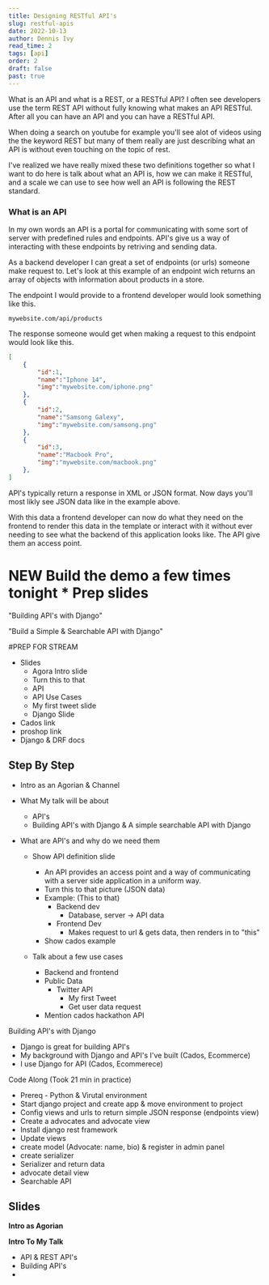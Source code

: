 ```yaml
---
title: Designing RESTful API's
slug: restful-apis
date: 2022-10-13
author: Dennis Ivy
read_time: 2
tags: [api]
order: 2
draft: false
past: true
---
```


What is an API and what is a REST, or a RESTful API? I often see developers use the term REST API without fully knowing what makes an API RESTful. After all you can have an API and you can have a RESTful API.

When doing a search on youtube for example you'll see alot of videos using the the keyword REST but many of them really are just describing what an API is without even touching on the topic of rest.

I've realized we have really mixed these two definitions together so what I want to do here is talk about what an API is, how we can make it RESTful, and a scale we can use to see how well an API is following the REST standard.

### What is an API

In my own words an API is a portal for communicating with some sort of server with predefined rules and endpoints. API's give us a way of interacting with these endpoints by retriving and sending data.

As a backend developer I can great a set of endpoints (or urls) someone make request to. Let's look at this example of an endpoint wich returns an array of objects with information about products in a store.

The endpoint I would provide to a frontend developer would look something like this.

```
mywebsite.com/api/products
```

The response someone would get when making a request to this endpoint would look like this.

```json
[
    {
        "id":1,
        "name":"Iphone 14",
        "img":"mywebsite.com/iphone.png"
    },
    {
        "id":2,
        "name":"Samsong Galexy",
        "img":"mywebsite.com/samsong.png"
    },
    {
        "id":3,
        "name":"Macbook Pro",
        "img":"mywebsite.com/macbook.png"
    },
]
```

API's typically return a response in XML or JSON format. Now days you'll most likly see JSON data like in the example above. 


With this data a frontend developer can now do what they need on the frontend to render this data in the template or interact with it without ever needing to see what the backend of this application looks like. The API give them an access point.

### 


# NEW Build the demo a few times tonight * Prep slides

"Building API's with Django"

"Build a Simple & Searchable API with Django"

#PREP FOR STREAM
- Slides
  - Agora Intro slide
  - Turn this to that
  -  API
  -  API Use Cases
  -  My first tweet slide
  -  Django Slide
- Cados link
- proshop link
- Django & DRF docs
  

## Step By Step

- Intro as an Agorian & Channel

- What My talk will be about
  - API's
  - Building API's with Django & A simple searchable API with Django

- What are API's and why do we need them
  - Show API definition slide
    - An API provides an access point and a way of communicating with a server side application in a uniform way.
    - Turn this to that picture (JSON data)
    - Example: (This to that)
      - Backend dev
        - Database, server -> API data
      - Frontend Dev
        - Makes request to url & gets data, then renders in to "this"
    - Show cados example

  - Talk about a few use cases
    - Backend and frontend
    - Public Data
      - Twitter API
        - My first Tweet
        - Get user data request
    - Mention cados hackathon API

<!-- What is REST
- Representational State Transfer
- Explain definition

What makes an API RESTful
- . -->

Building API's with Django
- Django is great for building API's
- My background with Django and API's I've built (Cados, Ecommerce)
- I use Django for API (Cados, Ecommerece)
  
Code Along (Took 21 min in practice)
- Prereq - Python & Virutal environment
- Start django project and create app & move environment to project
- Config views and urls to return simple JSON response (endpoints view)
- Create a advocates and advocate view
- Install django rest framework
- Update views
- create model (Advocate: name, bio) & register in admin panel
- create serializer
- Serializer and return data
- advocate detail view
- Searchable API



## Slides

**Intro as Agorian**

**Intro To My Talk**

- API & REST API's
- Building API's
- 